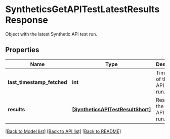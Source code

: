 # SyntheticsGetAPITestLatestResultsResponse

Object with the latest Synthetic API test run.

## Properties

| Name                       | Type                                                                  | Description                           | Notes      |
| -------------------------- | --------------------------------------------------------------------- | ------------------------------------- | ---------- |
| **last_timestamp_fetched** | **int**                                                               | Timestamp of the latest API test run. | [optional] |
| **results**                | [**[SyntheticsAPITestResultShort]**](SyntheticsAPITestResultShort.md) | Result of the latest API test run.    | [optional] |

[[Back to Model list]](README.md#documentation-for-models) [[Back to API list]](README.md#documentation-for-api-endpoints) [[Back to README]](README.md)
